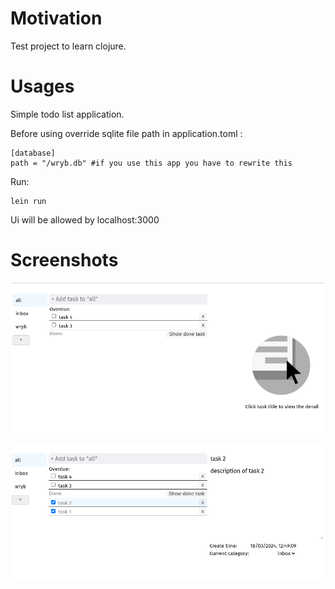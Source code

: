 # Motivation

Test project to learn clojure.

# Usages

Simple todo list application.

Before using override sqlite file path in application.toml :

    [database]
    path = "/wryb.db" #if you use this app you have to rewrite this

Run:

    lein run

Ui will be allowed by localhost:3000

# Screenshots

![img](./wryb-screen.png)

![img](./wryb-screen-2.png)

